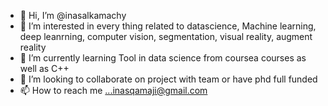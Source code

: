 - 👋 Hi, I’m @inasalkamachy
- 👀 I’m interested in every thing related to datascience, Machine learning, deep leanrning, computer vision, segmentation, visual reality, augment reality
- 🌱 I’m currently learning Tool in data science from coursea courses as well as C++
- 💞️ I’m looking to collaborate on project with team or have phd full funded 
- 📫 How to reach me ...inasqamaji@gmail.com
<!---
inasalkamachy/inasalkamachy is a ✨ special ✨ repository because its `README.md` (this file) appears on your GitHub profile.
You can click the Preview link to take a look at your changes.
--->
